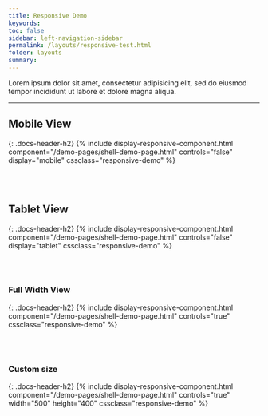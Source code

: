 ```yaml
---
title: Responsive Demo
keywords:
toc: false
sidebar: left-navigation-sidebar
permalink: /layouts/responsive-test.html
folder: layouts
summary:
---
```

Lorem ipsum dolor sit amet, consectetur adipisicing elit, sed do eiusmod tempor incididunt ut labore et dolore magna aliqua.
<hr/>

<!--
display-responsive-component options:
componnet = link to the component demo page
width = iframe width, defaults to 100% if not defined
height = iframe height, defaults to 500px if not defined
controld = 'true'  or 'false' will toggle display of responsive control buttons
display = 'mobile' will set the width to 320px and 'tablet' will set the width to 720. default to 100% if not defined

-->

## Mobile View
{: .docs-header-h2}
{% include display-responsive-component.html
    component="/demo-pages/shell-demo-page.html"
    controls="false"
    display="mobile"
    cssclass="responsive-demo" %}

<br><br>

## Tablet View
{: .docs-header-h2}
{% include display-responsive-component.html
    component="/demo-pages/shell-demo-page.html"
    controls="false"
    display="tablet"
    cssclass="responsive-demo" %}

<br><br>

### Full Width View
{: .docs-header-h2}
{% include display-responsive-component.html
    component="/demo-pages/shell-demo-page.html"
    controls="true"
    cssclass="responsive-demo" %}

<br><br>

### Custom size
{: .docs-header-h2}
{% include display-responsive-component.html
    component="/demo-pages/shell-demo-page.html"
    controls="true"
    width="500"
    height="400"
    cssclass="responsive-demo" %}
